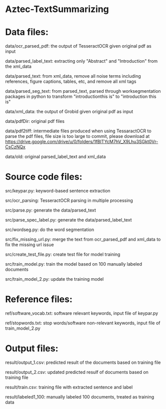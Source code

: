 # Aztec-TextSummarizing
# Data files:

data/ocr_parsed_pdf: the output of TesseractOCR given original pdf as input

data/parsed_label_text: extracting only "Abstract" and "Introduction" from the xml_data

data/parsed_text: from xml_data, remove all noise terms including references, figure captions, tables, etc, and remove all xml tags

data/parsed_seg_text: from parsed_text, parsed through worksegmentation packages in python to transform "introductionthis is" to "introduction this is"

data/xml_data: the output of Grobid given original pdf as input

data/pdfDir: original pdf files

data/pdf2tiff: intermediate files produced when using TessaractOCR to parse the pdf files, file size is too large to commit, please download at https://drive.google.com/drive/u/0/folders/1fBITYcM7hV_X9Lhu3SGkt0Vr-CsCzNQx

data/old: original parsed_label_text and xml_data



# Source code files: 

src/keypar.py: keyword-based sentence extraction

src/ocr_parsing: TesseractOCR parsing in multiple processing

src/parse.py: generate the data/parsed_text

src/parse_spec_label.py: generate the data/parsed_label_text

src/wordseg.py: do the word segmentation

src/fix_missing_url.py: merge the text from ocr_parsed_pdf and xml_data to fix the missing url issue

src/create_test_file.py: create test file for model training

src/train_model.py: train the model based on 100 manually labeled documents

src/train_model_2.py: update the training model 


# Reference files:

ref/software_vocab.txt: software relevant keywords, input file of keypar.py

ref/stopwords.txt: stop words/software non-relevant keywords, input file of train_model_2.py



# Output files:

result/output_1.csv: predicted result of the documents based on training file

result/output_2.csv: updated predicted resulf of documents based on training file

result/train.csv: training file with extracted sentence and label

result/labeled1_100: manually labeled 100 documents, treated as training data
